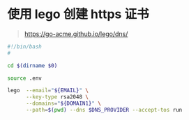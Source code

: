 # 使用 lego 创建 https 证书

> https://go-acme.github.io/lego/dns/

```bash
#!/bin/bash
#

cd $(dirname $0)

source .env

lego  --email="${EMAIL}" \
      --key-type rsa2048 \
      --domains="${DOMAIN1}" \
      --path=$(pwd) --dns $DNS_PROVIDER --accept-tos run
```
